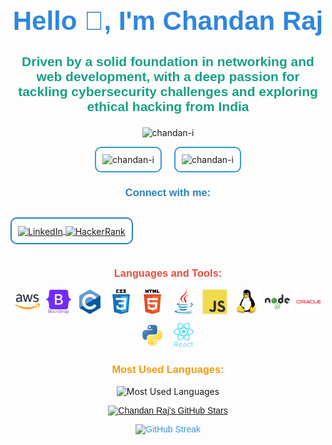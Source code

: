 <h1 align="center" style="font-family: 'Arial', sans-serif; color: #2e86de; font-size: 3em;">Hello 👋, I'm Chandan Raj</h1>
<h3 align="center" style="font-family: 'Verdana', sans-serif; color: #16a085; font-size: 1.5em;">
    Driven by a solid foundation in networking and web development, with a deep passion for tackling cybersecurity challenges and exploring ethical hacking from India
</h3>

<p align="center">
    <img src="https://komarev.com/ghpvc/?username=chandan-i&label=Profile%20views&color=0e75b6&style=flat" alt="chandan-i" />
</p>

<!-- Two rows for GitHub stats -->
<p align="center" style="display: flex; flex-wrap: wrap; justify-content: center; gap: 20px;">
    <img src="https://github-readme-stats.vercel.app/api?username=chandan-i&show_icons=true&locale=en" alt="chandan-i" style="border: 2px solid #3498db; border-radius: 10px; padding: 10px;" />
    <img src="https://github-readme-stats.vercel.app/api/top-langs?username=chandan-i&show_icons=true&locale=en&layout=compact" alt="chandan-i" style="border: 2px solid #3498db; border-radius: 10px; padding: 10px;" />
</p>

<!-- Connect with me section with border -->
<h3 align="center" style="font-family: 'Verdana', sans-serif; color: #2980b9;">Connect with me:</h3>
<p align="center" style="border: 2px solid #2980b9; border-radius: 10px; padding: 10px; display: inline-block;">
    <a href="https://www.linkedin.com/in/chandan-raj-a50348248/" target="blank">
        <img align="center" src="https://raw.githubusercontent.com/rahuldkjain/github-profile-readme-generator/master/src/images/icons/Social/linked-in-alt.svg" alt="LinkedIn" height="50" width="70" />
    </a>
    <a href="https://www.hackerrank.com/dashboard" target="blank">
        <img align="center" src="https://raw.githubusercontent.com/rahuldkjain/github-profile-readme-generator/master/src/images/icons/Social/hackerrank.svg" alt="HackerRank" height="50" width="70" />
    </a>
</p>

<!-- Languages section in 3 rows -->
<h3 align="center" style="font-family: 'Verdana', sans-serif; color: #e74c3c;">Languages and Tools:</h3>
<p align="center" style="display: flex; flex-wrap: wrap; justify-content: center; gap: 10px;">
    <a href="https://aws.amazon.com" target="_blank" rel="noreferrer">
        <img src="https://raw.githubusercontent.com/devicons/devicon/master/icons/amazonwebservices/amazonwebservices-original-wordmark.svg" alt="AWS" width="40" height="40" />
    </a>
    <a href="https://getbootstrap.com" target="_blank" rel="noreferrer">
        <img src="https://raw.githubusercontent.com/devicons/devicon/master/icons/bootstrap/bootstrap-plain-wordmark.svg" alt="Bootstrap" width="40" height="40" />
    </a>
    <a href="https://www.cprogramming.com/" target="_blank" rel="noreferrer">
        <img src="https://raw.githubusercontent.com/devicons/devicon/master/icons/c/c-original.svg" alt="C" width="40" height="40" />
    </a>
    <a href="https://www.w3schools.com/css/" target="_blank" rel="noreferrer">
        <img src="https://raw.githubusercontent.com/devicons/devicon/master/icons/css3/css3-original-wordmark.svg" alt="CSS3" width="40" height="40" />
    </a>
    <a href="https://www.w3.org/html/" target="_blank" rel="noreferrer">
        <img src="https://raw.githubusercontent.com/devicons/devicon/master/icons/html5/html5-original-wordmark.svg" alt="HTML5" width="40" height="40" />
    </a>
    <a href="https://www.java.com" target="_blank" rel="noreferrer">
        <img src="https://raw.githubusercontent.com/devicons/devicon/master/icons/java/java-original.svg" alt="Java" width="40" height="40" />
    </a>
    <a href="https://developer.mozilla.org/en-US/docs/Web/JavaScript" target="_blank" rel="noreferrer">
        <img src="https://raw.githubusercontent.com/devicons/devicon/master/icons/javascript/javascript-original.svg" alt="JavaScript" width="40" height="40" />
    </a>
    <a href="https://www.linux.org/" target="_blank" rel="noreferrer">
        <img src="https://raw.githubusercontent.com/devicons/devicon/master/icons/linux/linux-original.svg" alt="Linux" width="40" height="40" />
    </a>
    <a href="https://nodejs.org" target="_blank" rel="noreferrer">
        <img src="https://raw.githubusercontent.com/devicons/devicon/master/icons/nodejs/nodejs-original-wordmark.svg" alt="Node.js" width="40" height="40" />
    </a>
    <a href="https://www.oracle.com/" target="_blank" rel="noreferrer">
        <img src="https://raw.githubusercontent.com/devicons/devicon/master/icons/oracle/oracle-original.svg" alt="Oracle" width="40" height="40" />
    </a>
    <a href="https://www.python.org" target="_blank" rel="noreferrer">
        <img src="https://raw.githubusercontent.com/devicons/devicon/master/icons/python/python-original.svg" alt="Python" width="40" height="40" />
    </a>
    <a href="https://reactjs.org/" target="_blank" rel="noreferrer">
        <img src="https://raw.githubusercontent.com/devicons/devicon/master/icons/react/react-original-wordmark.svg" alt="React" width="40" height="40" />
    </a>
</p>

<!-- Most used languages part in circle and bar graph -->
<h3 align="center" style="font-family: 'Verdana', sans-serif; color: #f39c12;">Most Used Languages:</h3>
<p align="center">
    <img src="https://github-readme-stats.vercel.app/api/top-langs?username=chandan-i&show_icons=true&locale=en&layout=compact&theme=radical" alt="Most Used Languages" />
</p>

<!-- GitHub Stars block with improved color -->
<p align="center" style="font-family: 'Verdana', sans-serif; color: #e74c3c;">
    <a href="https://github.com/chandan-i" target="_blank" rel="noreferrer">
        <img src="https://img.shields.io/github/stars/chandan-i?style=social" alt="Chandan Raj's GitHub Stars" />
    </a>
</p>

<!-- Modified design for the last block -->
<p align="center" style="font-family: 'Verdana', sans-serif; color: #3498db;">
    <img src="https://github-readme-streak-stats.herokuapp.com/?user=chandan-i&theme=dark&background=000000" alt="GitHub Streak" />
</p>
